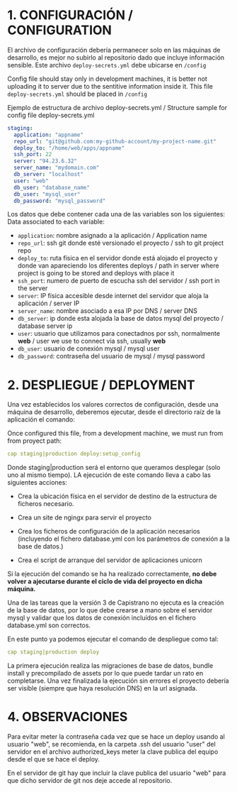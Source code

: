 # 1.  CONFIGURACIÓN / CONFIGURATION

El archivo de configuración debería permanecer solo en las máquinas de desarrollo, es mejor no subirlo al repositorio dado que incluye información sensible. Este archivo `deploy-secrets.yml` debe ubicarse en `/config`

Config file should stay only in development machines, it is better not uploading it to server due to the sentitive information inside it. This file `deploy-secrets.yml` should be placed in `/config`

Ejemplo de estructura de archivo deploy\-secrets.yml / Structure sample for config file deploy\-secrets.yml

```yml
staging:
  application: "appname"
  repo_url: "git@github.com:my-github-account/my-project-name.git"
  deploy_to: "/home/web/apps/appname"
  ssh_port: 22
  server: "94.23.6.32"
  server_name: "mydomain.com"
  db_server: "localhost"
  user: "web"
  db_user: "database_name"
  db_user: "mysql_user"
  db_password: "mysql_password"
```

Los datos que debe contener cada una de las variables son los siguientes:
Data associated to each variable:

* `application`: nombre asignado a la aplicación / Application name
* `repo_url`: ssh git donde esté versionado el proyecto / ssh to git project repo
* `deploy_to`: ruta física en el servidor donde está alojado el proyecto y donde van apareciendo los diferentes deploys / path in server where project is going to be stored and deploys with place it
* `ssh_port`: numero de puerto de escucha ssh del servidor / ssh port in the server
* `server`: IP física accesible desde internet del servidor que aloja la aplicación / server IP
* `server_name`: nombre asociado a esa IP por DNS / server DNS
* `db_server`: ip donde esta alojada la base de datos mysql del proyecto / database server ip 
* `user`: usuario que utilizamos para conectadnos por ssh, normalmente **web** / user we use to connect via ssh, usually **web**
* `db_user`: usuario de conexión mysql / mysql user
* `db_password`: contraseña del usuario de mysql / mysql password 

# 2.  DESPLIEGUE / DEPLOYMENT

Una vez establecidos los valores correctos de configuración, desde una máquina de desarrollo, deberemos ejecutar, desde el directorio raíz de la aplicación el comando:

Once configured this file, from a development machine, we must run from from proyect path:

```yml
cap staging|production deploy:setup_config
```

Donde staging|production será el entorno que queramos desplegar (solo uno al mismo tiempo). LA ejecución de este comando lleva a cabo las siguientes acciones:

* Crea la ubicación física en el servidor de destino de la estructura de ficheros necesario.

* Crea un site de ngingx para servir el proyecto

* Crea los ficheros de configuración de la aplicación necesarios (incluyendo el fichero database.yml con los parámetros de conexión a la base de datos.)

* Crea el script de arranque del servidor de aplicaciones unicorn

Si la ejecución del comando se ha ha realizado correctamente, **no debe volver a ajecutarse durante el ciclo de vida del proyecto en dicha máquina.**

Una de las tareas que la versión 3 de Capistrano no ejecuta es la creación de la base de datos, por lo que debe crearse a mano sobre el servidor mysql y validar que los datos de conexión incluídos en el fichero database.yml son correctos.

En este punto ya podemos ejecutar el comando de despliegue como tal:

```yml
cap staging|production deploy
```

La primera ejecución realiza las migraciones de base de datos, bundle install y precompilado de assets por lo que puede tardar un rato en completarse. Una vez finalizada la ejecución sin errores el proyecto debería ser visible (siempre que haya resolución DNS) en la url asignada.

# 4.  OBSERVACIONES

Para evitar meter la contraseña cada vez que se hace un deploy usando al usuario "web", se recomienda, en la carpeta .ssh del usuario "user" del servidor en el archivo authorized\_keys meter la clave publica del equipo desde el que se hace el deploy.

En el servidor de git hay que incluir la clave publica del usuario "web" para que dicho servidor de git nos deje accede al repositorio.
